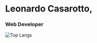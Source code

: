 


<h1>Leonardo Casarotto,</h1>
<h3>Web Developer</h3>

![Top Langs](https://github-readme-stats.vercel.app/api/top-langs/?username=Leonardocasarotto)
